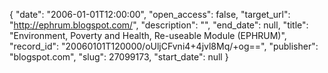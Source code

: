 {
  "date": "2006-01-01T12:00:00", 
  "open_access": false, 
  "target_url": "http://ephrum.blogspot.com/", 
  "description": "", 
  "end_date": null, 
  "title": "Environment, Poverty and Health, Re-useable Module (EPHRUM)", 
  "record_id": "20060101T120000/oUljCFvni4+4jvl8Mq/+og==", 
  "publisher": "blogspot.com", 
  "slug": 27099173, 
  "start_date": null
}

